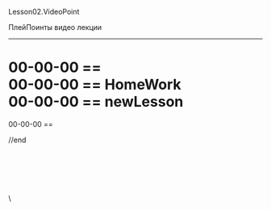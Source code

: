 ﻿
Lesson02.VideoPoint  

ПлейПоинты видео лекции  

---
00-00-00 ==   
00-00-00 == HomeWork   
00-00-00 == newLesson  
=======================
00-00-00 ==  










//end  

















\
\
\
\
\
\
